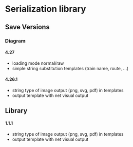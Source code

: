 # Serialization library

## Save Versions

### Diagram

#### 4.27

- loading mode normal/raw
- simple string substitution templates (train name, route, ...)

#### 4.26.1 

- string type of image output (png, svg, pdf) in templates
- output template with net visual output

## Library

#### 1.1.1

- string type of image output (png, svg, pdf) in templates
- output template with net visual output

